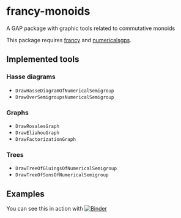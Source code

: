 # francy-monoids

A GAP package with graphic tools related to commutative monoids

This package requires [francy](https://github.com/mcmartins/francy) and [numericalsgps](https://github.com/gap-packages/numericalsgps).

## Implemented tools

### Hasse diagrams

- `DrawHasseDiagramOfNumericalSemigroup`
- `DrawOverSemigroupsNumericalSemigroup`

### Graphs

- `DrawRosalesGraph`
- `DrawEliahouGraph`
- `DrawFactorizationGraph`

### Trees 

- `DrawTreeOfGluingsOfNumericalSemigroup`
- `DrawTreeOfSonsOfNumericalSemigroup`

## Examples

You can see this in action with [![Binder](https://mybinder.org/badge.svg)](https://mybinder.org/v2/gh/pedritomelenas/francy-monoids/master?filepath=Examples%2Ffrancy-monoids.ipynb)